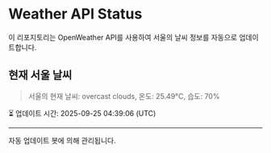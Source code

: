 
# Weather API Status

이 리포지토리는 OpenWeather API를 사용하여 서울의 날씨 정보를 자동으로 업데이트합니다.

## 현재 서울 날씨
> 서울의 현재 날씨: overcast clouds, 온도: 25.49°C, 습도: 70%

⏳ 업데이트 시간: 2025-09-25 04:39:06 (UTC)

---
자동 업데이트 봇에 의해 관리됩니다.
